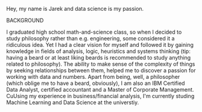 Hey, my name is Jarek and data science is my passion.


BACKGROUND

I graduated high school math-and-science class, so when I decided to study philosophy rather than e.g. engineering, some considered it a ridiculous idea. Yet I had a clear vision for myself and followed it by gaining knowledge in fields of analysis, logic, heuristics and systems thinking (tip: having a beard or at least liking beards is recommended to study anything related to philosophy). The ability to make sense of the complexity of things by seeking relationships between them, helped me to discover a passion for working with data and numbers. Apart from being, well, a philosopher (which oblige me to have a beard, obviously), I am also an IBM Certified Data Analyst, certified accountant and a Master of Corporate Management. CuUsing my experience in business/financial analysis, I'm currently studing Machine Learning and Data Science at the universtiy.


<!---
jarsonX/jarsonX is a ✨ special ✨ repository because its `README.md` (this file) appears on your GitHub profile.
You can click the Preview link to take a look at your changes.
--->
